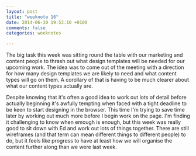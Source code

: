 ```yaml
---
layout: post
title: "weeknote 16"
date: 2014-06-30 19:53:10 +0100
comments: false
categories: weeknotes 

---
```


The big task this week was sitting round the table with our marketing and content people to thrash out what design templates will be needed for our upcoming work. The idea was to come out of the meeting with a direction for how many design templates we are likely to need and what content types will go on them. A corollary of that is having to be much clearer about what our content types actually are.

Despite knowing that it's often a good idea to work out lots of detail before actually beginning it's awfully tempting when faced with a tight deadline to be keen to start designing in the browser. This time I'm trying to save time later by working out much more before I begin work on the page. I'm finding it challenging to know when emough is enough, but this week was really good to sit down with Ed and work out lots of things together. There are still wireframes (and that term can mean different things to different people) to do, but it feels like progress to have at least how we will organise the content further along than we were last week.
 